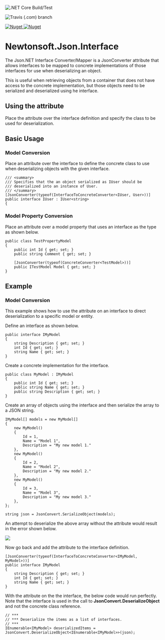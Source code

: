![.NET Core Build/Test](https://github.com/porrey/Newtonsoft.Json.Interface/workflows/.NET%20Core%20Build/Test/badge.svg)

![Travis (.com) branch](https://img.shields.io/travis/com/porrey/Newtonsoft.Json.Interface/master)

[![Nuget](https://img.shields.io/nuget/v/Newtonsoft.Json.Interface?label=Newtonsoft%2EJson.Interface%20-%20NuGet)
![Nuget](https://img.shields.io/nuget/dt/Newtonsoft.Json.Interface?label=Downloads)](https://www.nuget.org/packages/Newtonsoft.Json.Interface/)

# Newtonsoft.Json.Interface
The Json.NET Interface Converter/Mapper is a JsonConverter attribute that allows interfaces to be mapped to concrete implementations of those interfaces for use when deserializing an object.

This is useful when retrieving objects from a container that does not have access to the concrete implementation, but those objects need to be serialized and deserialized using he interface.

## Using the attribute
Place the attribute over the interface definition and specify the class to be used
for deserialization.

## Basic Usage

### Model Conversion

Place an attribute over the interface to define the concrete class to use when deserializing objects with the given interface.

	/// <summary>
	/// Specifies that the an object serialized as IUser should be
	/// deserialized into an instance of User.
	/// </summary>
	[JsonConverter(typeof(InterfaceToConcreteConverter<IUser, User>))]
	public interface IUser : IUser<string>
	{

### Model Property Conversion

Place an  attribute over a model property that uses an interface as the type as shown below.

    public class TestPropertyModel
    {
        public int Id { get; set; }
        public string Comment { get; set; }
    
        [JsonConverter(typeof(ConcreteConverter<TestModel>))]
        public ITestModel Model { get; set; }
    }

## Example

### Model Conversion

This example shows how to use the attribute on an interface to direct deserialization to a specific model or entity.

Define an interface as shown below.

	public interface IMyModel
	{
		string Description { get; set; }
		int Id { get; set; }
		string Name { get; set; }
	}

Create a concrete implementation for the interface.

	public class MyModel : IMyModel
	{
		public int Id { get; set; }
		public string Name { get; set; }
		public string Description { get; set; }
	}

Create an array of objects using the interface and then serialize the array to a JSON string.

	IMyModel[] models = new MyModel[]
	{
		new MyModel()
		{
			Id = 1,
			Name = "Model 1",
			Description = "My new model 1."
		},
		new MyModel()
		{
			Id = 2,
			Name = "Model 2",
			Description = "My new model 2."
		},
		new MyModel()
		{
			Id = 3,
			Name = "Model 3",
			Description = "My new model 3."
		},
	};
	
	string json = JsonConvert.SerializeObject(models);

An attempt to deserialize the above array without the attribute would result in the error shown below.

![](https://github.com/porrey/Newtonsoft.Json.Interface/raw/master/Images/ScreenShot.png)

Now go back and add the attribute to the interface definition.

	[JsonConverter(typeof(InterfaceToConcreteConverter<IMyModel, MyModel>))]
	public interface IMyModel
	{
		string Description { get; set; }
		int Id { get; set; }
		string Name { get; set; }
	}

With the attribute on the the interface, the below code would run perfectly. Note that the interface is used in the call to **JsonConvert.DeserializeObject** and not the concrete class reference.

	// ***
	// *** Deserialize the items as a list of interfaces.
	// ***
	IEnumerable<IMyModel> deserializedItems = JsonConvert.DeserializeObject<IEnumerable<IMyModel>>(json);
